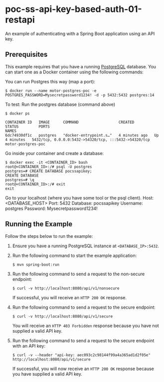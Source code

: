 # poc-ss-api-key-based-auth-01-restapi

An example of authenticating with a Spring Boot application using an API key.

## Prerequisites
This example requires that you have a running [PostgreSQL](https://www.postgresql.org/) database. You can start one as a Docker container using the following commands:

You can run Postgres this way (map a port):

    $ docker run --name motor-postgres-poc -e POSTGRES_PASSWORD=Mysecretpassword1234! -d -p 5432:5432 postgres:14

To test: Run the postgres database (command above)

    $ docker ps
        
    CONTAINER ID   IMAGE      COMMAND                  CREATED         STATUS         PORTS                                                   NAMES
    6dc74930df1c   postgres   "docker-entrypoint.s…"   4 minutes ago   Up 4 minutes   5432/tcp, 0.0.0.0:5432->54320/tcp, :::5432->54320/tcp   motor-postgres-poc

Go inside your container and create a database:
  
    $ docker exec -it <CONTAINER_ID> bash
    root@<CONTAINER_ID>:/# psql -U postgres
    postgres=# CREATE DATABASE pocssapikey;
    CREATE DATABASE
    postgres=# \q
    root@<CONTAINER_ID>:/# exit
    exit

Go to your localhost (where you have some tool or the psql client).
Host: <DATABASE_HOST>
Port: 5432
Database: pocssapikey
Username: postgres
Password: Mysecretpassword1234!

## Running the Example
Follow the steps below to run the example:

1. Ensure you have a running PostgreSQL instance at `<DATABASE_IP>:5432`.

3. Run the following command to start the example application:

       $ mvn spring-boot:run

4. Run the following command to send a request to the non-secure endpoint:

       $ curl -v http://localhost:8080/api/v1/nonsecure

    If successful, you will receive an `HTTP 200 OK` response.
    
5. Run the following command to send a request to the secure endpoint:

       $ curl -v http://localhost:8080/api/v1/secure
        
    You will receive an `HTTP 403 Forbidden` response because you have not supplied a valid API key.
    
6. Run the following command to send a request to the secure endpoint with an API key:

       $ curl -v --header "api-key: aec093c2c98144f99a4a365ad1d2f05e" http://localhost:8080/api/v1/secure
        
    If successful, you will now receive an `HTTP 200 OK` response because you have supplied a valid API key.

